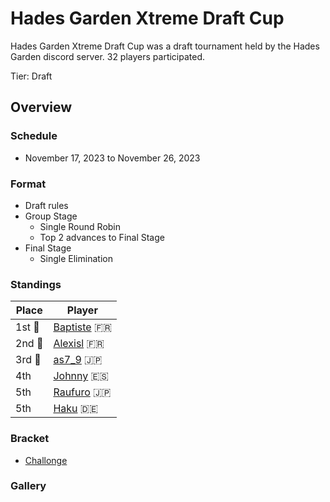 # Hades Garden Xtreme Draft Cup

Hades Garden Xtreme Draft Cup was a draft tournament held by the Hades Garden discord server. 32 players participated.

Tier: Draft

## Overview

### Schedule
- November 17, 2023 to November 26, 2023

### Format
- Draft rules
- Group Stage
    - Single Round Robin
    - Top 2 advances to Final Stage
- Final Stage
    - Single Elimination

### Standings

|Place|Player|
|-|-|
|1st :1st_place_medal:| [Baptiste](../../players/french/baptiste.md) :fr: |
|2nd :2nd_place_medal:| [Alexisl](../../players/french/alexisl.md) :fr: |
|3rd :3rd_place_medal:| [as7_9](../../players/japanese/as7_9.md) :jp: |
|4th| [Johnny](../../players/spanish/johnny.md) :es: |
|5th| [Raufuro](../../players/japanese/raufuro.md) :jp: |
|5th| [Haku](../../players/german/haku.md) :de: |

### Bracket
- [Challonge](https://challonge.com/hadesdraft23)

### Gallery